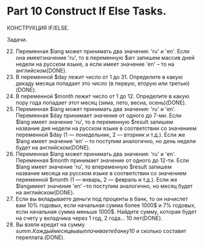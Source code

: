 ﻿# Part 10 Construct If Else Tasks.

КОНСТРУКЦИЯ IF/ELSE.

Задачи.

22. Переменная $lang может принимать два значения: 'ru' и 'en'. Если она имеетзначение 'ru', то в переменную $arr запишем массив дней недели на русском языке, а если имеет значение 'en' – то на английском(DONE).
23. В переменной $day лежит число от 1 до 31. Определите в какую декаду месяца попадает это число (в первую, вторую или третью)(DONE).
24. В переменной $month лежит число от 1 до 12. Определите в какую пору года попадает этот месяц (зима, лето, весна, осень)(DONE).
25. Переменная $lang может принимать два значения: 'ru' и 'en'. Переменная $day принимает значение от одного до 7-ми. Если $lang имеет значение 'ru', то в переменную $result запишем название дня недели на русском языке в соответствии со значением переменной $day (1 — понедельник, 2 — вторник и т.д.). Если же $lang имеет значение 'en' – то поступим аналогично, но день недели будет на английском(DONE).
26. Переменная $lang может принимать два значения: 'ru' и 'en'. Переменная $month принимает значение от одного до 12-ти. Если $lang имеет значение 'ru', то впеременную $result запишем название месяца на русском языке в соответствии со значением переменной $month (1 — январь, 2 — февраль и т.д.). Если же $langимеет значение 'en' –то поступим аналогично, но месяц будет на английском(DONE).
27. Если вы вкладываете деньги под проценты в банк, то он начислет вам 10% годовых, если начальная сумма более 1000$ и 7% годовых, если начальная сумма меньше 1000$. Найдите сумму, которая будет на счету у вкладчика через 1 год, 2 года... 10 лет(DONE).
28. Вы взяли кредит на сумму $summ. Каждый месяц вы выплачиваете банку 10% от начальной суммы кредита и каждый месяц банк начисляет 7% на остаток по кредиту. Найдите за сколько месяцев вы выплатите кредит в 400$ и сколько составит переплата.(DONE).
